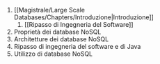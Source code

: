 1. [[Magistrale/Large Scale Databases/Chapters/Introduzione|Introduzione]]
	1. [[Ripasso di Ingegneria del Software]]
2. Proprietà dei database NoSQL
3. Architetture dei database NoSQL
4. Ripasso di ingegneria del software e di Java
5. Utilizzo di database NoSQL
